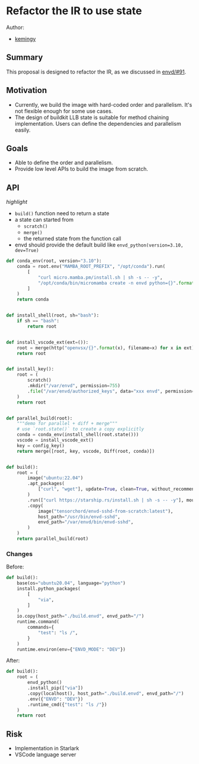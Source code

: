 # Refactor the IR to use state

Author:
- [kemingy](https://github.com/kemingy/)


## Summary

This proposal is designed to refactor the IR, as we discussed in [envd/#91](https://github.com/tensorchord/envd/issues/91#issuecomment-1239405359).

## Motivation

* Currently, we build the image with hard-coded order and parallelism. It's not flexible enough for some use cases.
* The design of buildkit LLB state is suitable for method chaining implementation. Users can define the dependencies and parallelism easily.

## Goals

* Able to define the order and parallelism.
* Provide low level APIs to build the image from scratch.

## API

*highlight*
* `build()` function need to return a state
* a state can started from
  * `scratch()`
  * `merge()`
  * the returned state from the function call
* envd should provide the default build like `envd_python(version=3.10, dev=True)`

```python
def conda_env(root, version="3.10"):
    conda = root.env("MAMBA_ROOT_PREFIX", "/opt/conda").run(
        [
            "curl micro.mamba.pm/install.sh | sh -s -- -y",
            "/opt/conda/bin/micromamba create -n envd python={}".format(version),
        ]
    )
    return conda


def install_shell(root, sh="bash"):
    if sh == "bash":
        return root


def install_vscode_ext(ext=()):
    root = merge(http("openvsx/{}".format(x), filename=x) for x in ext)
    return root


def install_key():
    root = (
        scratch()
        .mkdir("/var/envd", permission=755)
        .file("/var/envd/authorized_keys", data="xxx envd", permission=644)
    )
    return root


def parallel_build(root):
    """demo for parallel + diff + merge"""
    # use `root.state()` to create a copy explicitly
    conda = conda_env(install_shell(root.state()))
    vscode = install_vscode_ext()
    key = config_key()
    return merge([root, key, vscode, Diff(root, conda)])


def build():
    root = (
        image("ubuntu:22.04")
        .apt_packages(
            ["curl", "wget"], update=True, clean=True, without_recommends=True
        )
        .run(["curl https://starship.rs/install.sh | sh -s -- -y"], mount=None)
        .copy(
            image("tensorchord/envd-sshd-from-scratch:latest"),
            host_path="/usr/bin/envd-sshd",
            envd_path="/var/envd/bin/envd-sshd",
        )
    )
    return parallel_build(root)
```

### Changes

Before:

```python
def build():
    base(os="ubuntu20.04", language="python")
    install.python_packages(
        [
            "via",
        ]
    )
    io.copy(host_path="./build.envd", envd_path="/")
    runtime.command(
        commands={
            "test": "ls /",
        }
    )
    runtime.environ(env={"ENVD_MODE": "DEV"})
```

After:

```python
def build():
    root = (
        envd_python()
        .install_pip(["via"])
        .copy(localhost(), host_path="./build.envd", envd_path="/")
        .env({"ENVD": "DEV"})
        .runtime_cmd({"test": "ls /"})
    )
    return root
```

## Risk

* Implementation in Starlark
* VSCode language server
